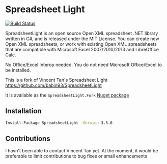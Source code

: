 # Spreadsheet Light

[![Build Status](https://dev.azure.com/mababin93/SpreadsheetLight/_apis/build/status/babin93.SpreadsheetLight?branchName=main)](https://dev.azure.com/mababin93/SpreadsheetLight/_build/latest?definitionId=1&branchName=main)

SpreadsheetLight is an open source Open XML spreadsheet .NET library written in C#, and is released under the MIT License. You can create new Open XML spreadsheets, or work with existing Open XML spreadsheets that are compatible with Microsoft Excel 2007/2010/2013 and LibreOffice Calc.

No Office/Excel Interop needed. You do not need Microsoft Office/Excel to be installed.

This is a fork of Vincent Tan's Spreadsheet Light <https://github.com/babin93/SpreadsheetLight>

It is available as the `SpreadsheetLight.Fork` [Nuget package](https://www.nuget.org/packages/SpreadsheetLight/)

## Installation

```bash
Install-Package SpreadsheetLight -Version 3.5.0
```

## Contributions

I havn't been able to contact Vincent Tan yet. At the moment, it would be preferable to limit contributions to bug fixes or small enhancements
